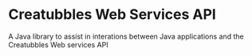 Creatubbles Web Services API	
========

A Java library to assist in interations between Java applications and the Creatubbles Web services API
